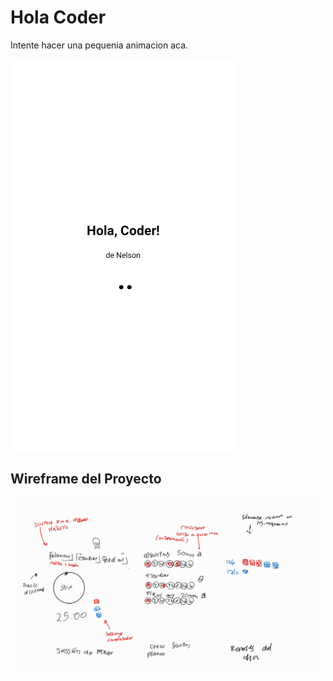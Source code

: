 # Hola Coder


Intente hacer una pequenia animacion aca.


![](gif-coder.gif)

## Wireframe del Proyecto

![](./img/2023-11-15-21-23-42.png)